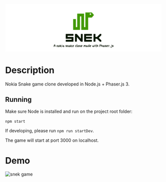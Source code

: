 ![snek game](_docs/logo.png)

# Description

Nokia Snake game clone developed in Node.js + Phaser.js 3.

## Running

Make sure Node is installed and run on the project root folder:

```npm start```

If developing, please run ``npm run startDev``.

The game will start at port 3000 on localhost.

# Demo

![snek game](_docs/demo.gif)

